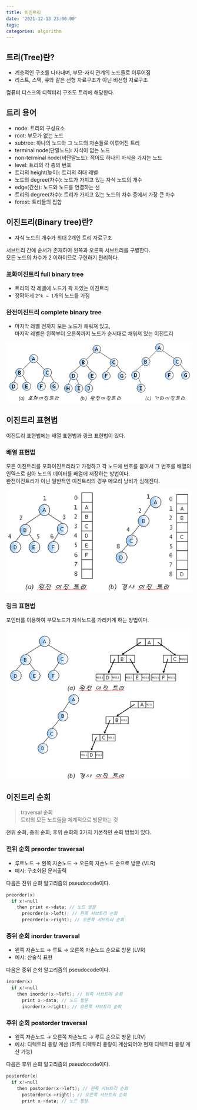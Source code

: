 ```yaml
---
title: 이진트리
date: '2021-12-13 23:00:00'
tags:
categories: algorithm
---
```


## 트리(Tree)란?

- 계층적인 구조를 나타내며, 부모-자식 관계의 노드들로 이루어짐
- 리스트, 스택, 큐와 같은 선형 자료구조가 아닌 비선형 자료구조

컴퓨터 디스크의 디렉터리 구조도 트리에 해당한다.

## 트리 용어

- node: 트리의 구성요소
- root: 부모가 없는 노드
- subtree: 하나의 노드와 그 노드의 자손들로 이루어진 트리
- terminal node(단말노드): 자식이 없는 노드
- non-terminal node(비단말노드): 적어도 하나의 자식을 가지는 노드
- level: 트리의 각 층의 번호
- 트리의 height(높이): 트리의 최대 레벨
- 노드의 degree(차수): 노드가 가지고 있는 자식 노드의 개수
- edge(간선): 노드와 노드를 연결하는 선
- 트리의 degree(차수): 트리가 가지고 있는 노드의 차수 중에서 가장 큰 차수
- forest: 트리들의 집합

## 이진트리(Binary tree)란?

- 자식 노드의 개수가 최대 2개인 트리 자료구조

서브트리 간에 순서가 존재하여 왼쪽과 오른쪽 서브트리를 구별한다.  
모든 노드의 차수가 2 이하이므로 구현하기 편리하다.

### 포화이진트리 full binary tree

- 트리의 각 레벨에 노드가 꽉 차있는 이진트리
- 정확하게 `2^k − 1`개의 노드를 가짐

### 완전이진트리 complete binary tree

- 마지막 레벨 전까지 모든 노드가 채워져 있고,  
  마지막 레벨은 왼쪽부터 오른쪽까지 노드가 순서대로 채워져 있는 이진트리

![이진트리 그래프들](binary-trees.png)

## 이진트리 표현법

이진트리 표현법에는 배열 표현법과 링크 표현법이 있다.

### 배열 표현법

모든 이진트리를 포화이진트리라고 가정하고 각 노드에 번호를 붙여서 그 번호를 배열의 인덱스로 삼아 노드의 데이터를 배열에 저장하는 방법이다.  
완전이진트리가 아닌 일반적인 이진트리의 경우 메모리 낭비가 심해진다.

![완전이진트리와 경사이진트리의 배열 인덱스 비교](binary-tree-array.png)

### 링크 표현법

포인터를 이용하여 부모노드가 자식노드를 가리키게 하는 방법이다.

![완전이진트리와 경사이진트리의 포인터 비교](binary-tree-link.png)

## 이진트리 순회

> traversal 순회  
> 트리의 모든 노드들을 체계적으로 방문하는 것

전위 순회, 중위 순회, 후위 순회의 3가지 기본적인 순회 방법이 있다.

### 전위 순회 preorder traversal

- 루트노드 → 왼쪽 자손노드 → 오른쪽 자손노드 순으로 방문 (VLR)
- 예시: 구조화된 문서출력

다음은 전위 순회 알고리즘의 pseudocode이다.

```c
preorder(x)
  if x!=null
    then print x->data; // 노드 방문
      preorder(x->left); // 왼쪽 서브트리 순회
      preorder(x->right); // 오른쪽 서브트리 순회
```

### 중위 순회 inorder traversal

- 왼쪽 자손노드 → 루트 → 오른쪽 자손노드 순으로 방문 (LVR)
- 예시: 산술식 표현

다음은 중위 순회 알고리즘의 pseudocode이다.

```c
inorder(x)
  if x!=null
    then inorder(x->left); // 왼쪽 서브트리 순회
      print x->data; // 노드 방문
      inorder(x->right); // 오른쪽 서브트리 순회
```

### 후위 순회 postorder traversal

- 왼쪽 자손노드 → 오른쪽 자손노드 → 루트 순으로 방문 (LRV)
- 예시: 디렉토리 용량 계산 (하위 디렉토리 용량이 계산되어야 현재 디렉토리 용량 계산 가능)

다음은 후위 순회 알고리즘의 pseudocode이다.

```c
postorder(x)
  if x!=null
    then postorder(x->left); // 왼쪽 서브트리 순회
      postorder(x->right); // 오른쪽 서브트리 순회
      print x->data; // 노드 방문
```

```toc

```
